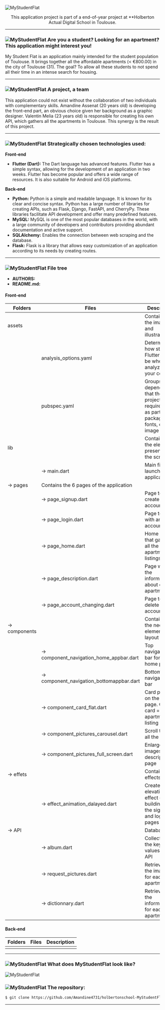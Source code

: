 ![MyStudentFlat](https://github.com/Amandine4731/holbertonschool-MyStudentFlat/blob/main/Front-end/my_student_flat_MVP/assets/elements/HeaderReadmeLogo.png?raw=true)


<div align="center">This application project is part of a end-of-year project at **Holberton Actual Digital School in Toulouse.</div>

*****

### ![MyStudentFlat](https://github.com/Amandine4731/holbertonschool-MyStudentFlat/blob/main/Front-end/my_student_flat_MVP/assets/elements/pictoFlat.png?raw=true) ****Are you a student? Looking for an apartment? This application might interest you!****

My Student Flat is an application mainly intended for the student population of Toulouse. It brings together all the affordable apartments (< €800.00) in the city of Toulouse (31). The goal? To allow all these students to not spend all their time in an intense search for housing.

*****

### ![MyStudentFlat](https://github.com/Amandine4731/holbertonschool-MyStudentFlat/blob/main/Front-end/my_student_flat_MVP/assets/elements/pictoFlat.png?raw=true) ****A project, a team****
This application could not exist without the collaboration of two individuals with complementary skills. Amandine Assenat (20 years old) is developing the front-end part, an obvious choice given her background as a graphic designer. Valentin Melia (23 years old) is responsible for creating his own API, which gathers all the apartments in Toulouse. This synergy is the result of this project.

*****

### ![MyStudentFlat](https://github.com/Amandine4731/holbertonschool-MyStudentFlat/blob/main/Front-end/my_student_flat_MVP/assets/elements/pictoFlat.png?raw=true) ****Strategically chosen technologies used:****

**Front-end**

- **Flutter (Dart):** The Dart language has advanced features. Flutter has a simple syntax, allowing for the development of an application in two weeks. Flutter has become popular and offers a wide range of resources. It is also suitable for Android and iOS platforms.

**Back-end**
  
- **Python:** Python is a simple and readable language. It is known for its clear and concise syntax. Python has a large number of libraries for creating APIs, such as Flask, Django, FastAPI, and CherryPy. These libraries facilitate API development and offer many predefined features.
- **MySQL:** MySQL is one of the most popular databases in the world, with a large community of developers and contributors providing abundant documentation and active support.
- **SQLAlchemy:** Enables the connection between web scraping and the database.
- **Flask:** Flask is a library that allows easy customization of an application according to its needs by creating routes.

*****

### ![MyStudentFlat](https://github.com/Amandine4731/holbertonschool-MyStudentFlat/blob/main/Front-end/my_student_flat_MVP/assets/elements/pictoFlat.png?raw=true) ****File tree****

- **AUTHORS:**
- **README.md:**

#### **Front-end**
    
| **Folders** | **Files** | Description |
|----------|-----------------------------------------------|----------------------|
| assets | | Contains all the images and illustrations |
| | analysis_options.yaml | Determines how strict Flutter should be when analyzing your code. |
| | pubspec.yaml | Groups all dependencies that the project requires, such as particular packages, fonts, or image files,... |
| lib | | Contains all the elements present on the screen |
| | -> main.dart | Main file that launches the application |  
| -> pages | Contains the 6 pages of the application |  |
| | -> page_signup.dart | Page to create an account |
| | -> page_login.dart | Page to log in with an account |
| | -> page_home.dart | Home page that gathers all the apartment listings |
| | -> page_description.dart | Page with all the information about each apartment |
| | -> page_account_changing.dart | Page to delete an account |
| -> components | | Contains all the necessary elements for layout |
| | -> component_navigation_home_appbar.dart | Top navigation bar for the home page |
| | -> component_navigation_bottomappbar.dart | Bottom navigation bar |
| | -> component_card_flat.dart | Card present on the home page. One card = one apartment listing |
| | -> component_pictures_carousel.dart | Scroll through all the images |
| | -> component_pictures_full_screen.dart | Enlarge the images in the description page |
| -> effets | | Contains effects |
| | -> effect_animation_dalayed.dart | Create an elevation effect on buildings on the signup and login pages |
| -> API | | Database |
| | -> album.dart | Collects all the keys and values of the API |
| | -> request_pictures.dart | Retrieve all the images for each apartment |
| | -> dictionnary.dart | Retrieve all the information for each apartment |

#### **Back-end**
    
| **Folders** | **Files** | Description |
|----------|-----------------------------------------------|----------------------|
|  |  |  |



*****

### ![MyStudentFlat](https://github.com/Amandine4731/holbertonschool-MyStudentFlat/blob/main/Front-end/my_student_flat_MVP/assets/elements/pictoFlat.png?raw=true) ****What does MyStudentFlat look like?****
![MyStudentFlat](https://raw.githubusercontent.com/Amandine4731/holbertonschool-MyStudentFlat/main/Front-end/my_student_flat_MVP/assets/elements/mockupApplicationTelephone.png?raw=true)


### ![MyStudentFlat](https://github.com/Amandine4731/holbertonschool-MyStudentFlat/blob/main/Front-end/my_student_flat_MVP/assets/elements/pictoFlat.png?raw=true) ****The repository:****
```bash
$ git clone https://github.com/Amandine4731/holbertonschool-MyStudentFlat.git
```

*****
